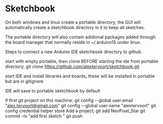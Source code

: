# Sketchbook

On both windows and linux create a portable directory, the GUI will automatically create a sketchbook directory in it to keep all sketches.


The portable directory will also contain adidional packages added through the board manager that normally reside in ~/.arduino15 under linux.

Steps to connect a new Arduino IDE sketchbook directory to github

start with empty portable, then clone BEFORE starting the ide
from portable directory;
  git clone https://github.com/alextervoort/sketchbook.git
  
start IDE and install libraries and boards, these will be installed in portable but are in gitignore

IDE will save to portable sketchbook by default

If first git project on this machine; 
    git config --global user.email "alex.tervoort@gmail.com"
    git config --global user.name "alextervoort"
    git config credential.helper store
Add a project;
    git add NeoPixel_Star
    git commit -m "add first sketch "
    git push

